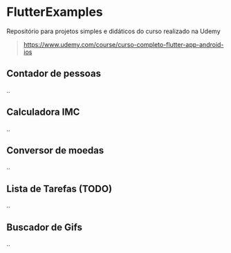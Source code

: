# FlutterExamples
Repositório para projetos simples e didáticos do curso realizado na Udemy
> https://www.udemy.com/course/curso-completo-flutter-app-android-ios

## Contador de pessoas
..

## Calculadora IMC
..

## Conversor de moedas
..

## Lista de Tarefas (TODO)
..

## Buscador de Gifs
..
